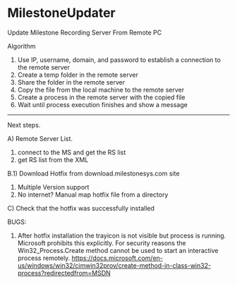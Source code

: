# MilestoneUpdater
Update Milestone Recording Server From Remote PC 

Algorithm 

1) Use IP, username, domain, and password to establish a connection to the remote server 
2) Create a temp folder in the remote server 
3) Share the folder in the remote server 
4) Copy the file from the local machine to the remote server 
6) Create a process in the remote server with the copied file 
7) Wait until process execution finishes and show a message 
-----------------------------------------------------------------------------------------

Next steps.

A) Remote Server List.
1) connect to the MS and get the RS list
2) get RS list from the XML

B.1) Download Hotfix from download.milestonesys.com site 
1) Multiple Version support 
2) No internet? Manual map hotfix file from a directory 

C) Check that the hotfix was successfully installed



BUGS: 

1) After hotfix installation the trayicon is not visible but process is running.  Microsoft prohibits this explicitly.
For security reasons the Win32_Process.Create method cannot be used to start an interactive process remotely. 
https://docs.microsoft.com/en-us/windows/win32/cimwin32prov/create-method-in-class-win32-process?redirectedfrom=MSDN





